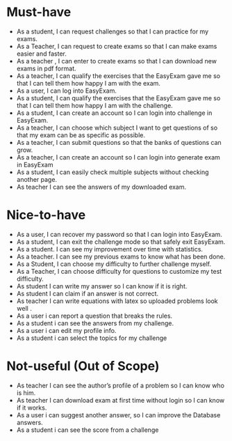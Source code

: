 # Must-have
* As a student, I can request challenges so that I can practice for my exams.
* As a Teacher, I can request to create exams so that I can make exams easier and faster.
* As a teacher , I can enter to create exams so that I can download new exams in pdf format. 
* As a teacher, I can qualify the exercises that the EasyExam gave me so that I can tell them how happy I am with the exam.
* As a user, I can log into EasyExam.
* As a student, I can qualify the exercises that the EasyExam gave me so that I can tell them how happy I am with the challenge.
* As a student, I can create an account so I can login into challenge in EasyExam.
* As a teacher, I can choose which subject I want to get questions of so that my exam can be as specific as possible.
* As a teacher, I can submit questions so that the banks of questions can grow.
* As a teacher, I can create an account so I can login into generate exam in EasyExam
* As a student, I can easily check multiple subjects without checking another page.
* As teacher I can see the answers of my downloaded exam.

# Nice-to-have
* As a user, I can recover my password so that I can login into EasyExam.
* As a student, I can exit the challenge mode so that safely exit EasyExam.
* As a student. I can see my improvement over time with statistics.
* As a teacher. I can see my previous exams to know what has been done.
* As a Student, I can choose my difficulty to further challenge myself.
* As a Teacher, I can choose difficulty for questions to customize my test difficulty.	
* As student I can write my answer so I can know if it is right.
* As student I can claim if an answer is not correct.
* As teacher I can write equations with latex so uploaded problems look well .
* As a user i can report a question that breaks the rules.
* As a student i can see the answers from my challenge.
* As a user i can edit my profile info.
* As a student i can select the topics for my challenge



# Not-useful (Out of Scope)
* As teacher I can see the author’s profile of a problem so I can know who is him.
* As teacher I can download exam at first time without login so I can know if it works.
* As a user i can suggest another answer, so I can improve the Database answers.
* As a student i can see the score from a challenge
